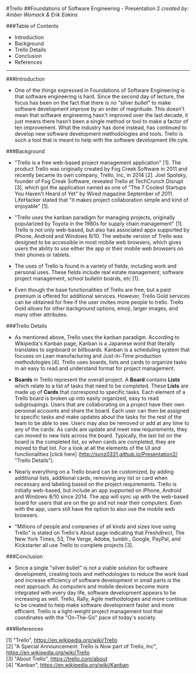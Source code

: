 #Trello
##Foundations of Software Engineering - Presentation 2
*created by: Amber Womack & Erik Eakins*

###Table of Contents

- Introduction
- Background
- Trello Details
- Conclusion
- References

------------------------------------------------
###Introduction

- One of the things expressed in Foundations of Software Engineering is that software engineering is hard. Since the second day of lecture, the focus has been on the fact that there is no "silver bullet" to make software development improve by an order of magnitude. This doesn't mean that software engineering hasn't improved over the last decade, it just means there hasn't been a single method or tool to make a factor of ten improvement. What the industry has done instead, has continued to develop new software development methodologies and tools. Trello is such a tool that is meant to help with the software development life cyle. 

###Background

- "Trello is a free web-based project management application" [1]. The product Trello was originally created by Fog Creek Software in 2011 and recently became its own company, Trello, Inc, in 2014 [2]. Joel Spolsky, founder of Fog Creak Software, revealed Trello at TechCrunch Disrupt [3], which got the application named as one of "The 7 Coolest Startups You Haven't Heard of Yet" by Wired magazine September of 2011. LifeHacker stated that "it makes project collaboration simple and kind of enjoyable" [1]. 

- "Trello uses the kanban paradigm for managing projects, originally popularized by Toyota in the 1980s for supply chain management" [1]. Trello is not only web-based, but also has associated apps supported by iPhone, Android and Windows 8/10. The website version of Trello was designed to be accessible in most mobile web browsers, which gives users the ability to use either the app or their mobile web browsers on their phones or tablets. 

- The uses of Trello is found in a variety of fields, including work and personal uses. These fields include real estate management, software project management, school bulletin boards, etc [1].

- Even though the base functionalities of Trello are free, but a paid premium is offered for additional services. However, Trello Gold services can be obtained for free if the user invites more people to trello. Trello Gold allows for other background options, emoji, larger images, and many other attributes. 

###Trello Details

- As mentioned above, Trello uses the kanban paradigm. According to Wikipedia's Kanban page, Kanban is a Japanese word that literally translates to signboard or billboards. Kanban is a scheduling system that focuses on Lean manufacturing and Just-In-Time production methodologies [4]. Trello uses boards, lists and cards to organize tasks in an easy to read and understand format for project management. 

- **Boards** in Trello represent the overall project. A **Board** contains **Lists** which relate to a list of tasks that need to be completed. These **Lists** are made up of **Cards** that correspond to specific tasks. Each element of a Trello board is broken up into easily organized, easy to read subgroupings. Users that are collaborating on a project have their own personal accounts and share the board. Each user can then be assigned to specific tasks and make updates about the tasks for the rest of the team to be able to see. Users may also be removed or add at any time to any of the cards.  As cards are update and meet new requirements, they can moved to new lists across the board. Typically, the last list on the board is the completed list, so when cards are completed, they are moved to that list. For a look at all the elements of the UI and functionalities [click here] (http://synz0331.github.io/Presentation2/ "Trello Details").

- Nearly everything on a Trello board can be customized, by adding additional lists, additional cards, removing any list or card when necessary and labeling based on the project requirements. Trello is initially web-based, but include an app supported on iPhone, Android and Windows 8/10 since 2014. The app will sync up with the web-based board for users that are on the go and not near their computers. Even with the app, users still have the option to also use the mobile web browsers.

- "Millions of people and companies of all kinds and sizes love using Trello" is stated on Trello's About page indicating that Freshdirect, The New York Times, 53, The Verge, Adobe, tumblr., Google, PayPal, and Kickstarter all use Trello to complete projects [3].

###Conclusion

- Since a single "silver bullet" is not a viable solution for software development, creating tools and methodologies to reduce the work load and increase efficiency of software development in small parts is the next approach. As computers and mobile devices become more integrated with every day life, software development appears to be increasing as well. Trello, Rally, Agile methodologies and more continue to be created to help make software development faster and more efficient. Trello is a light-weight project management tool that coordinates with the "On-The-Go" pace of today's society.

###References

[1] "Trello", https://en.wikipedia.org/wiki/Trello<br>
[2] "A Special Announcement: Trello is Now part of Trello, Inc", https://en.wikipedia.org/wiki/Trello<br>
[3] "About Trello", https://trello.com/about<br>
[4] "Kanban", https://en.wikipedia.org/wiki/Kanban